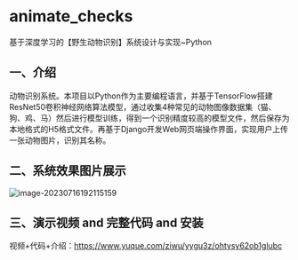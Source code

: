 # animate_checks
基于深度学习的【野生动物识别】系统设计与实现~Python

## 一、介绍
动物识别系统。本项目以Python作为主要编程语言，并基于TensorFlow搭建ResNet50卷积神经网络算法模型，通过收集4种常见的动物图像数据集（猫、狗、鸡、马）然后进行模型训练，得到一个识别精度较高的模型文件，然后保存为本地格式的H5格式文件。再基于Django开发Web网页端操作界面，实现用户上传一张动物图片，识别其名称。

## 二、系统效果图片展示
![image-20230716192115159](https://github.com/user-attachments/assets/84ae19df-aae4-4afd-8a2b-f182dc40b8a9)


## 三、演示视频 and 完整代码 and 安装
视频+代码+介绍：https://www.yuque.com/ziwu/yygu3z/ohtysy62ob1glubc
